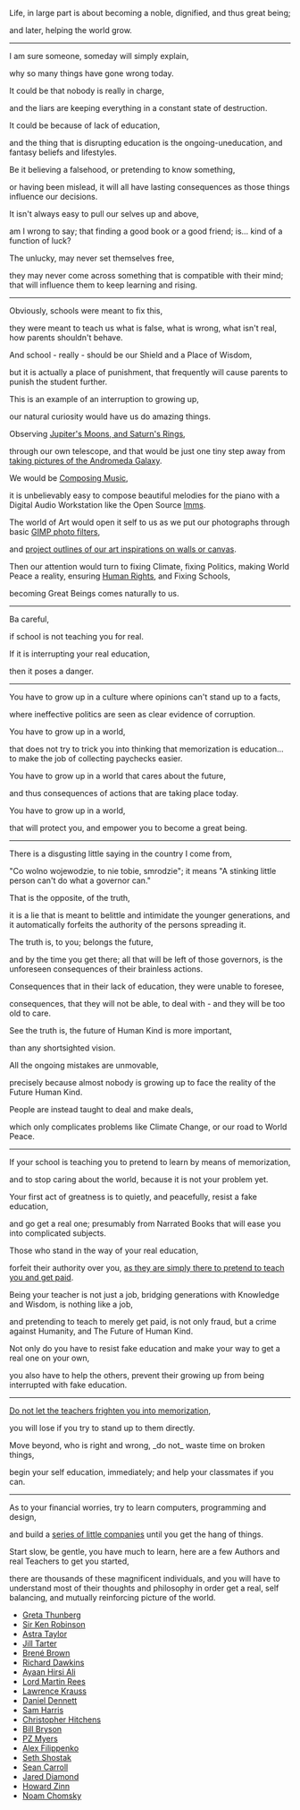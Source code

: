 Life, in large part is about becoming a noble, dignified, and thus great being;

and later, helping the world grow.

---

I am sure someone, someday will simply explain,

why so many things have gone wrong today.

It could be that nobody is really in charge,

and the liars are keeping everything in a constant state of destruction.

It could be because of lack of education,

and the thing that is disrupting education is the ongoing-uneducation, and fantasy beliefs and lifestyles.

Be it believing a falsehood, or pretending to know something,

or having been mislead, it will all have lasting consequences as those things influence our decisions.

It isn't always easy to pull our selves up and above,

am I wrong to say; that finding a good book or a good friend; is... kind of a function of luck?

The unlucky, may never set themselves free,

they may never come across something that is compatible with their mind; that will influence them to keep learning and rising.

---

Obviously, schools were meant to fix this,

they were meant to teach us what is false, what is wrong, what isn't real, how parents shouldn't behave.

And school - really - should be our Shield and a Place of Wisdom,

but it is actually a place of punishment, that frequently will cause parents to punish the student further.

This is an example of an interruption to growing up,

our natural curiosity would have us do amazing things.

Observing [Jupiter's Moons, and Saturn's Rings](https://en.wikipedia.org/wiki/Galileo_Galilei),

through our own telescope, and that would be just one tiny step away from [taking pictures of the Andromeda Galaxy](https://www.youtube.com/watch?v=pXcRKoxTPVg).

We would be [Composing Music](https://www.youtube.com/watch?v=0sRvkaxh8EU),

it is unbelievably easy to compose beautiful melodies for the piano with a Digital Audio Workstation like the Open Source [lmms](https://www.youtube.com/results?search_query=lmms).

The world of Art would open it self to us as we put our photographs through basic [GIMP photo filters](https://www.youtube.com/results?search_query=GIMP+filters+tutorial),

and [project outlines of our art inspirations on walls or canvas](https://www.youtube.com/watch?v=G1fAWGTTFdY).

Then our attention would turn to fixing Climate, fixing Politics, making World Peace a reality, ensuring [Human Rights](https://www.youtube.com/watch?v=hTlrSYbCbHE), and Fixing Schools,

becoming Great Beings comes naturally to us.

---

Ba careful,

if school is not teaching you for real.

If it is interrupting your real education,

then it poses a danger.

---

You have to grow up in a culture where opinions can't stand up to a facts,

where ineffective politics are seen as clear evidence of corruption.

You have to grow up in a world,

that does not try to trick you into thinking that memorization is education... to make the job of collecting paychecks easier.

You have to grow up in a world that cares about the future,

and thus consequences of actions that are taking place today.

You have to grow up in a world,

that will protect you, and empower you to become a great being.

---

There is a disgusting little saying in the country I come from,

"Co wolno wojewodzie, to nie tobie, smrodzie"; it means "A stinking little person can't do what a governor can."

That is the opposite, of the truth,

it is a lie that is meant to belittle and intimidate the younger generations, and it automatically forfeits the authority of the persons spreading it.

The truth is, to you; belongs the future,

and by the time you get there; all that will be left of those governors, is the unforeseen consequences of their brainless actions.

Consequences that in their lack of education, they were unable to foresee,

consequences, that they will not be able, to deal with - and they will be too old to care.

See the truth is, the future of Human Kind is more important,

than any shortsighted vision.

All the ongoing mistakes are unmovable,

precisely because almost nobody is growing up to face the reality of the Future Human Kind.

People are instead taught to deal and make deals,

which only complicates problems like Climate Change, or our road to World Peace.

---

If your school is teaching you to pretend to learn by means of memorization,

and to stop caring about the world, because it is not your problem yet.

Your first act of greatness is to quietly, and peacefully, resist a fake education,

and go get a real one; presumably from Narrated Books that will ease you into complicated subjects.

Those who stand in the way of your real education,

forfeit their authority over you, [as they are simply there to pretend to teach you and get paid](https://www.youtube.com/watch?v=fmoor8DwqW4).

Being your teacher is not just a job, bridging generations with Knowledge and Wisdom, is nothing like a job,

and pretending to teach to merely get paid, is not only fraud, but a crime against Humanity, and The Future of Human Kind.

Not only do you have to resist fake education and make your way to get a real one on your own,

you also have to help the others, prevent their growing up from being interrupted with fake education.

---

[Do not let the teachers frighten you into memorization](https://www.youtube.com/watch?v=lwEFEIxcj4Q),

you will lose if you try to stand up to them directly.

Move beyond, who is right and wrong, \_do not\_ waste time on broken things,

begin your self education, immediately; and help your classmates if you can.

---

As to your financial worries, try to learn computers, programming and design,

and build a [series of little companies](https://www.youtube.com/watch?v=ZoqgAy3h4OM) until you get the hang of things.

Start slow, be gentle, you have much to learn, here are a few Authors and real Teachers to get you started,

there are thousands of these magnificent individuals, and you will have to understand most of their thoughts and philosophy in order get a real, self balancing, and mutually reinforcing picture of the world.

*   [Greta Thunberg](https://www.youtube.com/results?search_query=Greta+Thunberg)
*   [Sir Ken Robinson](https://www.youtube.com/results?search_query=Sir+Ken+Robinson)
*   [Astra Taylor](https://www.youtube.com/results?search_query=Astra+Taylor)
*   [Jill Tarter](https://www.youtube.com/results?search_query=Jill+Tarter)
*   [Brené Brown](https://www.youtube.com/results?search_query=Brene+Brown)
*   [Richard Dawkins](https://www.youtube.com/results?search_query=Richard+Dawkins)
*   [Ayaan Hirsi Ali](https://www.youtube.com/results?search_query=Ayaan+Hirsi+Ali)
*   [Lord Martin Rees](https://www.youtube.com/results?search_query=Lord+Martin+Rees)
*   [Lawrence Krauss](https://www.youtube.com/results?search_query=Lawrence+Krauss)
*   [Daniel Dennett](https://www.youtube.com/results?search_query=Dan+Dennett)
*   [Sam Harris](https://www.youtube.com/results?search_query=Sam+Harris)
*   [Christopher Hitchens](https://www.youtube.com/results?search_query=Christopher+Hitchens)
*   [Bill Bryson](https://www.youtube.com/results?search_query=Bill+Bryson)
*   [PZ Myers](https://www.youtube.com/results?search_query=PZ+Myers)
*   [Alex Filippenko](https://www.youtube.com/results?search_query=Alex+Filippenko)
*   [Seth Shostak](https://www.youtube.com/results?search_query=Seth+Shostak)
*   [Sean Carroll](https://www.youtube.com/results?search_query=Sean+Carroll)
*   [Jared Diamond](https://www.youtube.com/results?search_query=Jared+Diamond)
*   [Howard Zinn](https://www.youtube.com/results?search_query=Howard+Zinn)
*   [Noam Chomsky](https://www.youtube.com/results?search_query=Noam+Chomsky)
